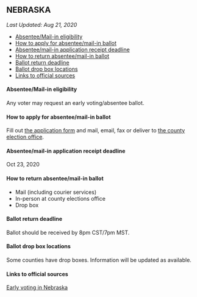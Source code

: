 ## NEBRASKA

*Last Updated: Aug 21, 2020*

* [Absentee/Mail-in eligibility](#absenteemail-in-eligibility)
* [How to apply for absentee/mail-in ballot](#how-to-apply-for-absenteemail-in-ballot)
* [Absentee/mail-in application receipt deadline](#absenteemail-in-application-receipt-deadline)
* [How to return absentee/mail-in ballot](#how-to-return-absenteemail-in-ballot)
* [Ballot return deadline](#ballot-return-deadline)
* [Ballot drop box locations](#ballot-drop-box-locations)
* [Links to official sources](#links-to-official-sources)


#### Absentee/Mail-in eligibility
Any voter may request an early voting/absentee ballot.


#### How to apply for absentee/mail-in ballot
Fill out [the application form](https://sos.nebraska.gov/sites/sos.nebraska.gov/files/doc/elections/earlyvote_app_fill.pdf) and mail, email, fax or deliver to [the county election office](https://www.nvsos.gov/sos/elections/voters/county-clerk-contact-information).

#### Absentee/mail-in application receipt deadline
Oct 23, 2020


#### How to return absentee/mail-in ballot
* Mail (including courier services)
* In-person at county elections office
* Drop box


#### Ballot return deadline
Ballot should be received by 8pm CST/7pm MST.


#### Ballot drop box locations
Some counties have drop boxes. Information will be updated as available.


#### Links to official sources
[Early voting in Nebraska](https://sos.nebraska.gov/elections/early-voting-0)
